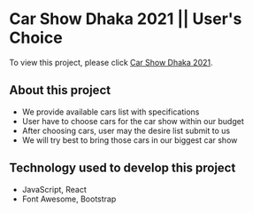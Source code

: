 # Car Show Dhaka 2021 || User's Choice

To view this project, please click [Car Show Dhaka 2021](https://car-show-musaberul.netlify.app/).

## About this project
* We provide available cars list with specifications
* User have to choose cars for the car show within our budget
* After choosing cars, user may the desire list submit to us
* We will try best to bring those cars in our biggest car show

## Technology used to develop this project
* JavaScript, React
* Font Awesome, Bootstrap
